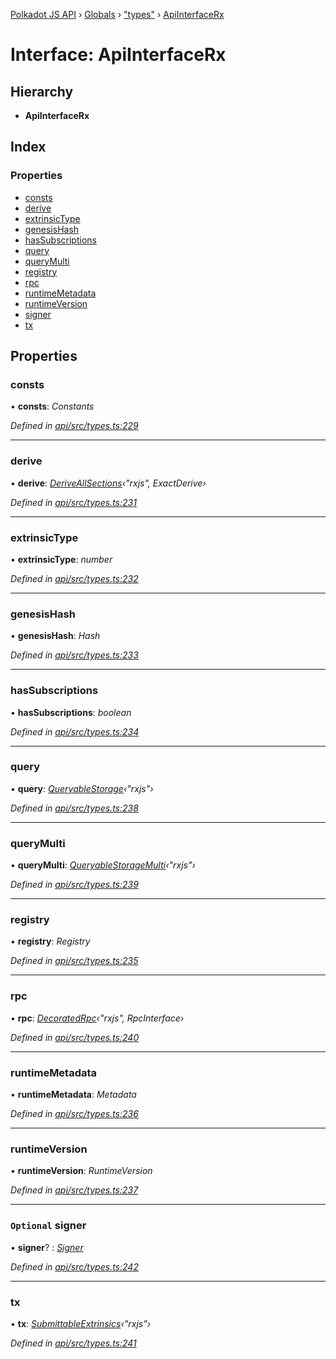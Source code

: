 [Polkadot JS API](../README.md) › [Globals](../globals.md) › ["types"](../modules/_types_.md) › [ApiInterfaceRx](_types_.apiinterfacerx.md)

# Interface: ApiInterfaceRx

## Hierarchy

* **ApiInterfaceRx**

## Index

### Properties

* [consts](_types_.apiinterfacerx.md#consts)
* [derive](_types_.apiinterfacerx.md#derive)
* [extrinsicType](_types_.apiinterfacerx.md#extrinsictype)
* [genesisHash](_types_.apiinterfacerx.md#genesishash)
* [hasSubscriptions](_types_.apiinterfacerx.md#hassubscriptions)
* [query](_types_.apiinterfacerx.md#query)
* [queryMulti](_types_.apiinterfacerx.md#querymulti)
* [registry](_types_.apiinterfacerx.md#registry)
* [rpc](_types_.apiinterfacerx.md#rpc)
* [runtimeMetadata](_types_.apiinterfacerx.md#runtimemetadata)
* [runtimeVersion](_types_.apiinterfacerx.md#runtimeversion)
* [signer](_types_.apiinterfacerx.md#optional-signer)
* [tx](_types_.apiinterfacerx.md#tx)

## Properties

###  consts

• **consts**: *Constants*

*Defined in [api/src/types.ts:229](https://github.com/polkadot-js/api/blob/da8ff51615/packages/api/src/types.ts#L229)*

___

###  derive

• **derive**: *[DeriveAllSections](../modules/_util_decorate_.md#deriveallsections)‹"rxjs", ExactDerive›*

*Defined in [api/src/types.ts:231](https://github.com/polkadot-js/api/blob/da8ff51615/packages/api/src/types.ts#L231)*

___

###  extrinsicType

• **extrinsicType**: *number*

*Defined in [api/src/types.ts:232](https://github.com/polkadot-js/api/blob/da8ff51615/packages/api/src/types.ts#L232)*

___

###  genesisHash

• **genesisHash**: *Hash*

*Defined in [api/src/types.ts:233](https://github.com/polkadot-js/api/blob/da8ff51615/packages/api/src/types.ts#L233)*

___

###  hasSubscriptions

• **hasSubscriptions**: *boolean*

*Defined in [api/src/types.ts:234](https://github.com/polkadot-js/api/blob/da8ff51615/packages/api/src/types.ts#L234)*

___

###  query

• **query**: *[QueryableStorage](_types_.queryablestorage.md)‹"rxjs"›*

*Defined in [api/src/types.ts:238](https://github.com/polkadot-js/api/blob/da8ff51615/packages/api/src/types.ts#L238)*

___

###  queryMulti

• **queryMulti**: *[QueryableStorageMulti](../modules/_types_.md#queryablestoragemulti)‹"rxjs"›*

*Defined in [api/src/types.ts:239](https://github.com/polkadot-js/api/blob/da8ff51615/packages/api/src/types.ts#L239)*

___

###  registry

• **registry**: *Registry*

*Defined in [api/src/types.ts:235](https://github.com/polkadot-js/api/blob/da8ff51615/packages/api/src/types.ts#L235)*

___

###  rpc

• **rpc**: *[DecoratedRpc](../modules/_types_.md#decoratedrpc)‹"rxjs", RpcInterface›*

*Defined in [api/src/types.ts:240](https://github.com/polkadot-js/api/blob/da8ff51615/packages/api/src/types.ts#L240)*

___

###  runtimeMetadata

• **runtimeMetadata**: *Metadata*

*Defined in [api/src/types.ts:236](https://github.com/polkadot-js/api/blob/da8ff51615/packages/api/src/types.ts#L236)*

___

###  runtimeVersion

• **runtimeVersion**: *RuntimeVersion*

*Defined in [api/src/types.ts:237](https://github.com/polkadot-js/api/blob/da8ff51615/packages/api/src/types.ts#L237)*

___

### `Optional` signer

• **signer**? : *[Signer](_types_.signer.md)*

*Defined in [api/src/types.ts:242](https://github.com/polkadot-js/api/blob/da8ff51615/packages/api/src/types.ts#L242)*

___

###  tx

• **tx**: *[SubmittableExtrinsics](_types_.submittableextrinsics.md)‹"rxjs"›*

*Defined in [api/src/types.ts:241](https://github.com/polkadot-js/api/blob/da8ff51615/packages/api/src/types.ts#L241)*
